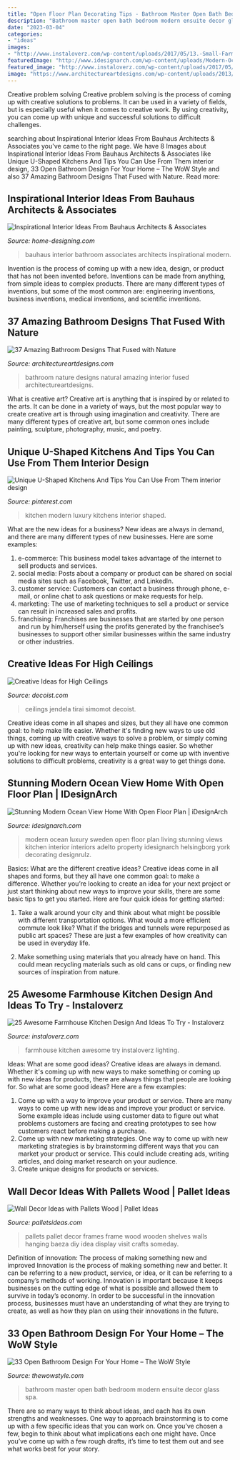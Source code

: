 ```yaml
---
title: "Open Floor Plan Decorating Tips - Bathroom Master Open Bath Bedroom Modern Ensuite Decor Glass Spa"
description: "Bathroom master open bath bedroom modern ensuite decor glass spa"
date: "2023-03-04"
categories:
- "ideas"
images:
- "http://www.instaloverz.com/wp-content/uploads/2017/05/13.-Small-Farmhouse-Kitchen.jpg"
featuredImage: "http://www.idesignarch.com/wp-content/uploads/Modern-Ocean-View-Home-Sweden_6.jpg"
featured_image: "http://www.instaloverz.com/wp-content/uploads/2017/05/13.-Small-Farmhouse-Kitchen.jpg"
image: "https://www.architectureartdesigns.com/wp-content/uploads/2013/05/Natural-Bathroom-ArchitectureArtDesigns-11-630x755.jpeg"
---
```



Creative problem solving
Creative problem solving is the process of coming up with creative solutions to problems. It can be used in a variety of fields, but is especially useful when it comes to creative work. By using creativity, you can come up with unique and successful solutions to difficult challenges.

	

		
searching about Inspirational Interior Ideas From Bauhaus Architects &amp; Associates you've came to the right page. We have 8 Images about Inspirational Interior Ideas From Bauhaus Architects &amp; Associates like Unique U-Shaped Kitchens And Tips You Can Use From Them interior design, 33 Open Bathroom Design For Your Home – The WoW Style and also 37 Amazing Bathroom Designs That Fused with Nature. Read more:
		
    
## Inspirational Interior Ideas From Bauhaus Architects &amp; Associates

<img loading=lazy src="http://cdn.home-designing.com/wp-content/uploads/2014/05/Modern-bathroom.jpg" onerror="this.onerror=null;this.src='https://tse2.mm.bing.net/th?id=OIP.8j3HcqaAn2oVQewuXw6E-AHaIW&amp;pid=15.1';" alt="Inspirational Interior Ideas From Bauhaus Architects &amp; Associates">

_Source: home-designing.com_

>bauhaus interior bathroom associates architects inspirational modern. 

	

Invention is the process of coming up with a new idea, design, or product that has not been invented before. Inventions can be made from anything, from simple ideas to complex products. There are many different types of inventions, but some of the most common are: engineering inventions, business inventions, medical inventions, and scientific inventions.

    
## 37 Amazing Bathroom Designs That Fused With Nature

<img loading=lazy src="https://www.architectureartdesigns.com/wp-content/uploads/2013/05/Natural-Bathroom-ArchitectureArtDesigns-11-630x755.jpeg" onerror="this.onerror=null;this.src='https://tse3.mm.bing.net/th?id=OIP.nStPhd2v56nAk7Hp4Zr7KwHaI4&amp;pid=15.1';" alt="37 Amazing Bathroom Designs That Fused with Nature">

_Source: architectureartdesigns.com_

>bathroom nature designs natural amazing interior fused architectureartdesigns. 

	

What is creative art?
Creative art is anything that is inspired by or related to the arts. It can be done in a variety of ways, but the most popular way to create creative art is through using imagination and creativity. There are many different types of creative art, but some common ones include painting, sculpture, photography, music, and poetry.

    
## Unique U-Shaped Kitchens And Tips You Can Use From Them Interior Design

<img loading=lazy src="https://i.pinimg.com/736x/b2/31/4d/b2314d1fb474f0fa89c501f1fc8750e2.jpg" onerror="this.onerror=null;this.src='https://tse2.mm.bing.net/th?id=OIP.YinNRNVg0PlpT-JtH9lTsAHaHR&amp;pid=15.1';" alt="Unique U-Shaped Kitchens And Tips You Can Use From Them interior design">

_Source: pinterest.com_

>kitchen modern luxury kitchens interior shaped. 

	

What are the new ideas for a business?
New ideas are always in demand, and there are many different types of new businesses. Here are some examples: 
1. e-commerce: This business model takes advantage of the internet to sell products and services. 
2. social media: Posts about a company or product can be shared on social media sites such as Facebook, Twitter, and LinkedIn. 
3. customer service: Customers can contact a business through phone, e-mail, or online chat to ask questions or make requests for help. 
4. marketing: The use of marketing techniques to sell a product or service can result in increased sales and profits. 
5. franchising: Franchises are businesses that are started by one person and run by him/herself using the profits generated by the franchisee’s businesses to support other similar businesses within the same industry or other industries.

    
## Creative Ideas For High Ceilings

<img loading=lazy src="https://cdn.decoist.com/wp-content/uploads/2012/05/tropical-family-room-with-high-ceiling.jpg" onerror="this.onerror=null;this.src='https://tse4.mm.bing.net/th?id=OIP.7Ds0lPt4JLKvOqe85GclwwHaJR&amp;pid=15.1';" alt="Creative Ideas for High Ceilings">

_Source: decoist.com_

>ceilings jendela tirai simomot decoist. 

	

Creative ideas come in all shapes and sizes, but they all have one common goal: to help make life easier. Whether it's finding new ways to use old things, coming up with creative ways to solve a problem, or simply coming up with new ideas, creativity can help make things easier. So whether you're looking for new ways to entertain yourself or come up with inventive solutions to difficult problems, creativity is a great way to get things done.

    
## Stunning Modern Ocean View Home With Open Floor Plan | IDesignArch

<img loading=lazy src="http://www.idesignarch.com/wp-content/uploads/Modern-Ocean-View-Home-Sweden_6.jpg" onerror="this.onerror=null;this.src='https://tse3.mm.bing.net/th?id=OIP.b9tWulvE0k1Mz3pqjcPjmAHaD_&amp;pid=15.1';" alt="Stunning Modern Ocean View Home With Open Floor Plan | iDesignArch">

_Source: idesignarch.com_

>modern ocean luxury sweden open floor plan living stunning views kitchen interior interiors adelto property idesignarch helsingborg york decorating designrulz. 

	

Basics: What are the different creative ideas?
Creative ideas come in all shapes and forms, but they all have one common goal: to make a difference. Whether you’re looking to create an idea for your next project or just start thinking about new ways to improve your skills, there are some basic tips to get you started. Here are four quick ideas for getting started:
1. Take a walk around your city and think about what might be possible with different transportation options. What would a more efficient commute look like? What if the bridges and tunnels were repurposed as public art spaces? These are just a few examples of how creativity can be used in everyday life.

2. Make something using materials that you already have on hand. This could mean recycling materials such as old cans or cups, or finding new sources of inspiration from nature.

    
## 25 Awesome Farmhouse Kitchen Design And Ideas To Try - Instaloverz

<img loading=lazy src="http://www.instaloverz.com/wp-content/uploads/2017/05/13.-Small-Farmhouse-Kitchen.jpg" onerror="this.onerror=null;this.src='https://tse1.mm.bing.net/th?id=OIP.ArD2PfgD7GoJtmIW6swu4wHaLG&amp;pid=15.1';" alt="25 Awesome Farmhouse Kitchen Design And Ideas To Try - Instaloverz">

_Source: instaloverz.com_

>farmhouse kitchen awesome try instaloverz lighting. 

	

Ideas: What are some good ideas?
Creative ideas are always in demand. Whether it's coming up with new ways to make something or coming up with new ideas for products, there are always things that people are looking for. So what are some good ideas? Here are a few examples: 
1. Come up with a way to improve your product or service. There are many ways to come up with new ideas and improve your product or service. Some example ideas include using customer data to figure out what problems customers are facing and creating prototypes to see how customers react before making a purchase. 
2. Come up with new marketing strategies. One way to come up with new marketing strategies is by brainstorming different ways that you can market your product or service. This could include creating ads, writing articles, and doing market research on your audience. 
3. Create unique designs for products or services.

    
## Wall Decor Ideas With Pallets Wood | Pallet Ideas

<img loading=lazy src="http://www.palletsideas.com/wp-content/uploads/2015/08/Pallets-Wall-Decor-Photo-Frames.jpg" onerror="this.onerror=null;this.src='https://tse3.mm.bing.net/th?id=OIP.Ld1eTqLanYpgwhuCaSJD8AHaFj&amp;pid=15.1';" alt="Wall Decor Ideas with Pallets Wood | Pallet Ideas">

_Source: palletsideas.com_

>pallets pallet decor frames frame wood wooden shelves walls hanging baeza diy idea display visit crafts someday. 

	

Definition of innovation: The process of making something new and improved
Innovation is the process of making something new and better. It can be referring to a new product, service, or idea, or it can be referring to a company’s methods of working. Innovation is important because it keeps businesses on the cutting edge of what is possible and allowed them to survive in today’s economy. In order to be successful in the innovation process, businesses must have an understanding of what they are trying to create, as well as how they plan on using their innovations in the future.

    
## 33 Open Bathroom Design For Your Home – The WoW Style

<img loading=lazy src="http://thewowstyle.com/wp-content/uploads/2015/02/lgp-master-bath-agd.jpg" onerror="this.onerror=null;this.src='https://tse4.mm.bing.net/th?id=OIP.a_yx99bklQhJCy9co4fjeQHaFu&amp;pid=15.1';" alt="33 Open Bathroom Design For Your Home – The WoW Style">

_Source: thewowstyle.com_

>bathroom master open bath bedroom modern ensuite decor glass spa. 

	

There are so many ways to think about ideas, and each has its own strengths and weaknesses. One way to approach brainstorming is to come up with a few specific ideas that you can work on. Once you’ve chosen a few, begin to think about what implications each one might have. Once you’ve come up with a few rough drafts, it’s time to test them out and see what works best for your story.

